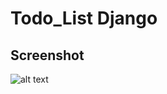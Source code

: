 # Todo_List Django

Screenshot  
------------

  ![alt text](https://github.com/gretarob/todo_list_django/blob/master/screenshot.jpeg)


 
